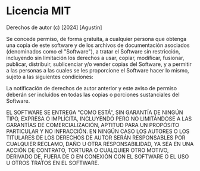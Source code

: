 # Licencia MIT

Derechos de autor (c) [2024] [Agustin]

Se concede permiso, de forma gratuita, a cualquier persona que obtenga una copia de este software y de los archivos de documentación asociados (denominados como el "Software"), a tratar el Software sin restricción, incluyendo sin limitación los derechos a usar, copiar, modificar, fusionar, publicar, distribuir, sublicenciar y/o vender copias del Software, y a permitir a las personas a las cuales se les proporcione el Software hacer lo mismo, sujeto a las siguientes condiciones:

La notificación de derechos de autor anterior y este aviso de permiso deberán ser incluidos en todas las copias o porciones sustanciales del Software.

EL SOFTWARE SE ENTREGA "COMO ESTÁ", SIN GARANTÍA DE NINGÚN TIPO, EXPRESA O IMPLÍCITA, INCLUYENDO PERO NO LIMITÁNDOSE A LAS GARANTÍAS DE COMERCIALIZACIÓN, APTITUD PARA UN PROPÓSITO PARTICULAR Y NO INFRACCIÓN. EN NINGÚN CASO LOS AUTORES O LOS TITULARES DE LOS DERECHOS DE AUTOR SERÁN RESPONSABLES POR CUALQUIER RECLAMO, DAÑO U OTRA RESPONSABILIDAD, YA SEA EN UNA ACCIÓN DE CONTRATO, TORTURA O CUALQUIER OTRO MOTIVO, DERIVADO DE, FUERA DE O EN CONEXIÓN CON EL SOFTWARE O EL USO U OTROS TRATOS EN EL SOFTWARE.
